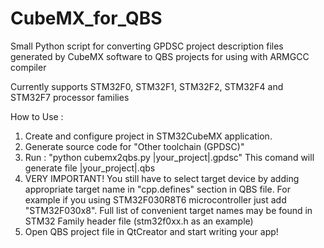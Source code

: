 # CubeMX_for_QBS
Small Python script for converting GPDSC project description files generated by CubeMX software to QBS projects for using with ARMGCC compiler

Currently supports STM32F0, STM32F1, STM32F2, STM32F4 and STM32F7 processor families

How to Use :
  1. Create and configure project in STM32CubeMX application.
  2. Generate source code for "Other toolchain (GPDSC)"
  3. Run : "python cubemx2qbs.py |your_project|.gpdsc" This comand will generate file |your_project|.qbs
  4. VERY IMPORTANT! You still have to select target device by adding appropriate target name in "cpp.defines" section in QBS file. For example if you using STM32F030R8T6 microcontroller just add "STM32F030x8". Full list of convenient target names may be found in STM32 Family header file (stm32f0xx.h as an example)
  5. Open QBS project file in QtCreator and start writing your app!
